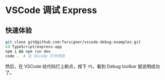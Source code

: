 
# VSCode 调试 Express

## 快速体验

``` bash
git clone git@github.com:forsigner/vscode-debug-examples.git
cd TypeScript/express-app
npm i && npm run dev
code .  # 在 VScode 打开项目
```

然后，在 VSCode 给代码打上断点，按下 `f5`，看到 Debug toolbar 就说明成功了。